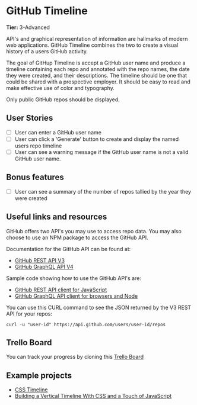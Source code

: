 # GitHub Timeline

**Tier:** 3-Advanced

API's and graphical representation of information are hallmarks of modern
web applications. GitHub Timeline combines the two to create a visual history
of a users GitHub activity. 

The goal of GitHup Timeline is accept a GitHub user name and produce a
timeline containing each repo and annotated with the repo names, the date
they were created, and their descriptions. The timeline should be one that 
could be shared with a prospective employer. It should be easy to read and
make effective use of color and typography.

Only public GitHub repos should be displayed. 

## User Stories

-   [ ] User can enter a GitHub user name 
-   [ ] User can click a 'Generate' button to create and display the named
users repo timeline
-   [ ] User can see a warning message if the GitHub user name is not a valid
GitHub user name.

## Bonus features

-   [ ] User can see a summary of the number of repos tallied by the year they
were created

## Useful links and resources

GitHub offers two API's you may use to access repo data. You may also choose
to use an NPM package to access the GitHub API.

Documentation for the GitHub API can be found at:

- [GitHub REST API V3](https://developer.github.com/v3/)
- [GitHub GraphQL API V4](https://developer.github.com/v4/)

Sample code showing how to use the GitHub API's are:

- [GitHub REST API client for JavaScript ](https://github.com/octokit/rest.js/)
- [GitHub GraphQL API client for browsers and Node](https://github.com/octokit/graphql.js)

You can use this CURL command to see the JSON returned by the V3 REST API for
your repos:
```
curl -u "user-id" https://api.github.com/users/user-id/repos
```

## Trello Board

You can track your progress by cloning this [Trello Board](https://trello.com/c/f1sxEryK)

## Example projects

- [CSS Timeline](https://codepen.io/NilsWe/pen/FemfK)
- [Building a Vertical Timeline With CSS and a Touch of JavaScript](https://codepen.io/tutsplus/pen/QNeJgR)
